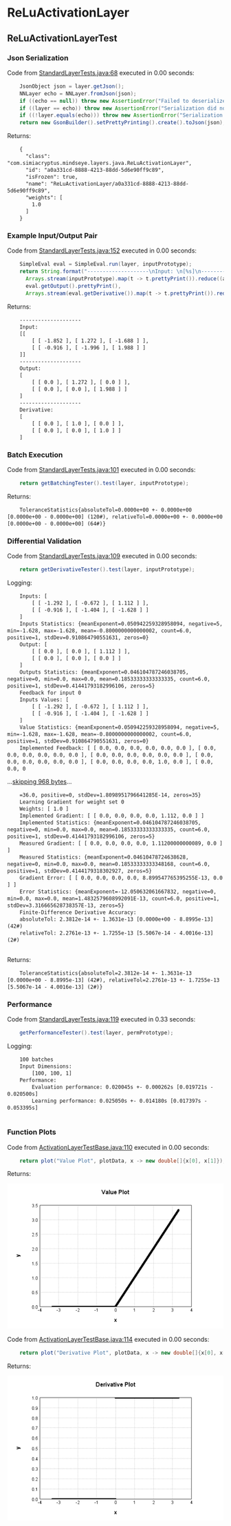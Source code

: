 # ReLuActivationLayer
## ReLuActivationLayerTest
### Json Serialization
Code from [StandardLayerTests.java:68](../../../../../../../src/main/java/com/simiacryptus/mindseye/test/StandardLayerTests.java#L68) executed in 0.00 seconds: 
```java
    JsonObject json = layer.getJson();
    NNLayer echo = NNLayer.fromJson(json);
    if ((echo == null)) throw new AssertionError("Failed to deserialize");
    if ((layer == echo)) throw new AssertionError("Serialization did not copy");
    if ((!layer.equals(echo))) throw new AssertionError("Serialization not equal");
    return new GsonBuilder().setPrettyPrinting().create().toJson(json);
```

Returns: 

```
    {
      "class": "com.simiacryptus.mindseye.layers.java.ReLuActivationLayer",
      "id": "a0a331cd-8888-4213-88dd-5d6e90ff9c89",
      "isFrozen": true,
      "name": "ReLuActivationLayer/a0a331cd-8888-4213-88dd-5d6e90ff9c89",
      "weights": [
        1.0
      ]
    }
```



### Example Input/Output Pair
Code from [StandardLayerTests.java:152](../../../../../../../src/main/java/com/simiacryptus/mindseye/test/StandardLayerTests.java#L152) executed in 0.00 seconds: 
```java
    SimpleEval eval = SimpleEval.run(layer, inputPrototype);
    return String.format("--------------------\nInput: \n[%s]\n--------------------\nOutput: \n%s\n--------------------\nDerivative: \n%s",
      Arrays.stream(inputPrototype).map(t -> t.prettyPrint()).reduce((a, b) -> a + ",\n" + b).get(),
      eval.getOutput().prettyPrint(),
      Arrays.stream(eval.getDerivative()).map(t -> t.prettyPrint()).reduce((a, b) -> a + ",\n" + b).get());
```

Returns: 

```
    --------------------
    Input: 
    [[
    	[ [ -1.852 ], [ 1.272 ], [ -1.688 ] ],
    	[ [ -0.916 ], [ -1.996 ], [ 1.988 ] ]
    ]]
    --------------------
    Output: 
    [
    	[ [ 0.0 ], [ 1.272 ], [ 0.0 ] ],
    	[ [ 0.0 ], [ 0.0 ], [ 1.988 ] ]
    ]
    --------------------
    Derivative: 
    [
    	[ [ 0.0 ], [ 1.0 ], [ 0.0 ] ],
    	[ [ 0.0 ], [ 0.0 ], [ 1.0 ] ]
    ]
```



### Batch Execution
Code from [StandardLayerTests.java:101](../../../../../../../src/main/java/com/simiacryptus/mindseye/test/StandardLayerTests.java#L101) executed in 0.00 seconds: 
```java
    return getBatchingTester().test(layer, inputPrototype);
```

Returns: 

```
    ToleranceStatistics{absoluteTol=0.0000e+00 +- 0.0000e+00 [0.0000e+00 - 0.0000e+00] (120#), relativeTol=0.0000e+00 +- 0.0000e+00 [0.0000e+00 - 0.0000e+00] (64#)}
```



### Differential Validation
Code from [StandardLayerTests.java:109](../../../../../../../src/main/java/com/simiacryptus/mindseye/test/StandardLayerTests.java#L109) executed in 0.00 seconds: 
```java
    return getDerivativeTester().test(layer, inputPrototype);
```
Logging: 
```
    Inputs: [
    	[ [ -1.292 ], [ -0.672 ], [ 1.112 ] ],
    	[ [ -0.916 ], [ -1.404 ], [ -1.628 ] ]
    ]
    Inputs Statistics: {meanExponent=0.050942259328958094, negative=5, min=-1.628, max=-1.628, mean=-0.8000000000000002, count=6.0, positive=1, stdDev=0.910864790551631, zeros=0}
    Output: [
    	[ [ 0.0 ], [ 0.0 ], [ 1.112 ] ],
    	[ [ 0.0 ], [ 0.0 ], [ 0.0 ] ]
    ]
    Outputs Statistics: {meanExponent=0.046104787246038705, negative=0, min=0.0, max=0.0, mean=0.18533333333333335, count=6.0, positive=1, stdDev=0.41441793182996106, zeros=5}
    Feedback for input 0
    Inputs Values: [
    	[ [ -1.292 ], [ -0.672 ], [ 1.112 ] ],
    	[ [ -0.916 ], [ -1.404 ], [ -1.628 ] ]
    ]
    Value Statistics: {meanExponent=0.050942259328958094, negative=5, min=-1.628, max=-1.628, mean=-0.8000000000000002, count=6.0, positive=1, stdDev=0.910864790551631, zeros=0}
    Implemented Feedback: [ [ 0.0, 0.0, 0.0, 0.0, 0.0, 0.0 ], [ 0.0, 0.0, 0.0, 0.0, 0.0, 0.0 ], [ 0.0, 0.0, 0.0, 0.0, 0.0, 0.0 ], [ 0.0, 0.0, 0.0, 0.0, 0.0, 0.0 ], [ 0.0, 0.0, 0.0, 0.0, 1.0, 0.0 ], [ 0.0, 0.0, 0
```
...[skipping 968 bytes](etc/140.txt)...
```
    =36.0, positive=0, stdDev=1.8098951796641285E-14, zeros=35}
    Learning Gradient for weight set 0
    Weights: [ 1.0 ]
    Implemented Gradient: [ [ 0.0, 0.0, 0.0, 0.0, 1.112, 0.0 ] ]
    Implemented Statistics: {meanExponent=0.046104787246038705, negative=0, min=0.0, max=0.0, mean=0.18533333333333335, count=6.0, positive=1, stdDev=0.41441793182996106, zeros=5}
    Measured Gradient: [ [ 0.0, 0.0, 0.0, 0.0, 1.11200000000089, 0.0 ] ]
    Measured Statistics: {meanExponent=0.04610478724638628, negative=0, min=0.0, max=0.0, mean=0.18533333333348168, count=6.0, positive=1, stdDev=0.4144179318302927, zeros=5}
    Gradient Error: [ [ 0.0, 0.0, 0.0, 0.0, 8.899547765395255E-13, 0.0 ] ]
    Error Statistics: {meanExponent=-12.050632061667832, negative=0, min=0.0, max=0.0, mean=1.4832579608992091E-13, count=6.0, positive=1, stdDev=3.316665628738357E-13, zeros=5}
    Finite-Difference Derivative Accuracy:
    absoluteTol: 2.3812e-14 +- 1.3631e-13 [0.0000e+00 - 8.8995e-13] (42#)
    relativeTol: 2.2761e-13 +- 1.7255e-13 [5.5067e-14 - 4.0016e-13] (2#)
    
```

Returns: 

```
    ToleranceStatistics{absoluteTol=2.3812e-14 +- 1.3631e-13 [0.0000e+00 - 8.8995e-13] (42#), relativeTol=2.2761e-13 +- 1.7255e-13 [5.5067e-14 - 4.0016e-13] (2#)}
```



### Performance
Code from [StandardLayerTests.java:119](../../../../../../../src/main/java/com/simiacryptus/mindseye/test/StandardLayerTests.java#L119) executed in 0.33 seconds: 
```java
    getPerformanceTester().test(layer, permPrototype);
```
Logging: 
```
    100 batches
    Input Dimensions:
    	[100, 100, 1]
    Performance:
    	Evaluation performance: 0.020045s +- 0.000262s [0.019721s - 0.020500s]
    	Learning performance: 0.025050s +- 0.014180s [0.017397s - 0.053395s]
    
```

### Function Plots
Code from [ActivationLayerTestBase.java:110](../../../../../../../src/test/java/com/simiacryptus/mindseye/layers/java/ActivationLayerTestBase.java#L110) executed in 0.00 seconds: 
```java
    return plot("Value Plot", plotData, x -> new double[]{x[0], x[1]});
```

Returns: 

![Result](etc/test.675.png)



Code from [ActivationLayerTestBase.java:114](../../../../../../../src/test/java/com/simiacryptus/mindseye/layers/java/ActivationLayerTestBase.java#L114) executed in 0.00 seconds: 
```java
    return plot("Derivative Plot", plotData, x -> new double[]{x[0], x[2]});
```

Returns: 

![Result](etc/test.676.png)




